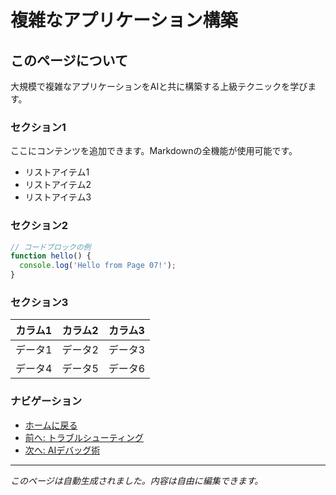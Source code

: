 # 複雑なアプリケーション構築

## このページについて

大規模で複雑なアプリケーションをAIと共に構築する上級テクニックを学びます。

### セクション1

ここにコンテンツを追加できます。Markdownの全機能が使用可能です。

- リストアイテム1
- リストアイテム2
- リストアイテム3

### セクション2

```javascript
// コードブロックの例
function hello() {
  console.log('Hello from Page 07!');
}
```

### セクション3

| カラム1 | カラム2 | カラム3 |
|--------|--------|--------|
| データ1 | データ2 | データ3 |
| データ4 | データ5 | データ6 |

### ナビゲーション

- [ホームに戻る](/)
- [前へ: トラブルシューティング](/docs/intermediate/troubleshooting)
- [次へ: AIデバッグ術](/docs/advanced/ai-debugging)

---

*このページは自動生成されました。内容は自由に編集できます。*
